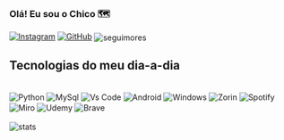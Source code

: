 ### Olá! Eu sou o Chico 🗺️

[![Instagram](https://img.shields.io/badge/Instagram-E4405F?style=for-the-badge&logo=instagram&logoColor=white)](https://www.instagram.com/francisc.f_/)
[![GitHub](https://img.shields.io/badge/GitHub-100000?style=for-the-badge&logo=github&logoColor=white)](https://github.com/ferreirafrancisco0)
<img align="center" alt= "seguimores" src="https://img.shields.io/github/followers/ferreirafrancisco0.svg?style=social&label=Follow&maxAge=2592000" />
## Tecnologias do meu dia-a-dia

<div style="display: inline_block"><br/>
  <img align="center" alt= "Python" src="https://img.shields.io/badge/Python-3776AB?style=for-the-badge&logo=python&logoColor=white" />
  <img align="center" alt= "MySql" src="https://img.shields.io/badge/MySQL-005C84?style=for-the-badge&logo=mysql&logoColor=white" />
  <img align="center" alt= "Vs Code" src="https://img.shields.io/badge/Visual_Studio_Code-0078D4?style=for-the-badge&logo=visual%20studio%20code&logoColor=white" />
    <img align="center" alt= "Android" src="https://img.shields.io/badge/Android-3DDC84?style=for-the-badge&logo=android&logoColor=white" />
    <img align="center" alt= "Windows" src="https://img.shields.io/badge/Windows-0078D6?style=for-the-badge&logo=windows&logoColor=white" />
    <img align="center" alt= "Zorin" src="https://img.shields.io/badge/Zorin%20OS-0CC1F3?style=for-the-badge&logo=zorin&logoColor=white" />
    <img align="center" alt= "Spotify" src="https://img.shields.io/badge/Spotify-1ED760?&style=for-the-badge&logo=spotify&logoColor=white" />
    <img align="center" alt= "Miro" src="https://img.shields.io/badge/Miro-050038?style=for-the-badge&logo=Miro&logoColor=white" />
    <img align="center" alt= "Udemy" src="https://img.shields.io/badge/Udemy-EC5252?style=for-the-badge&logo=Udemy&logoColor=white" />
    <img align="center" alt= "Brave" src="https://img.shields.io/badge/Brave-FF1B2D?style=for-the-badge&logo=Brave&logoColor=white" />
</div>
  
<div style="display: inline_block"><br/>
  <img align="center" alt= "stats" src="	https://starchart.cc/ferreirafrancisco0/projeto.svg" />
</div>
